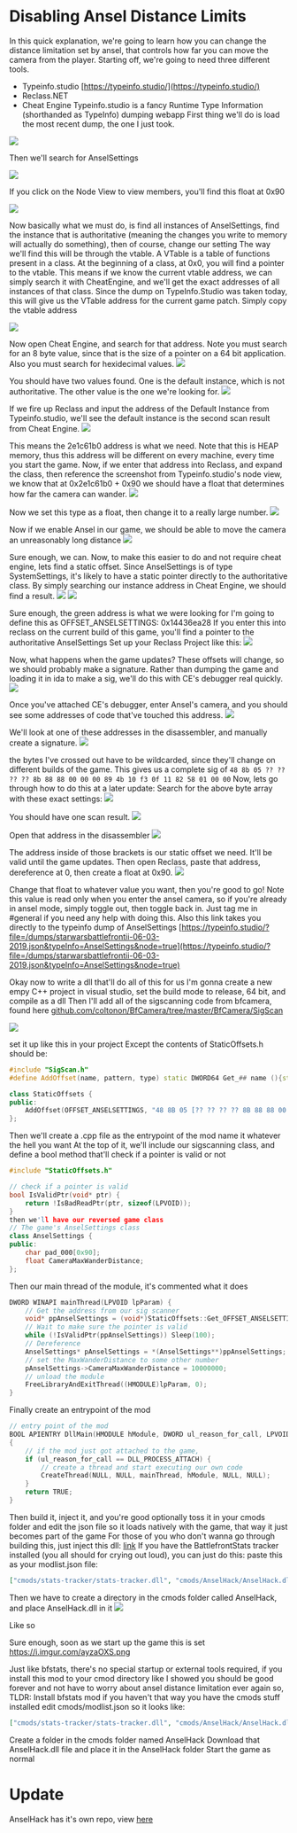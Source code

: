 # Disabling Ansel Distance Limits

In this quick explanation, we're going to learn how you can change the distance limitation set by ansel, that controls how far you can move the camera from the player.
Starting off, we're going to need three different tools.
* Typeinfo.studio [https://typeinfo.studio/](https://typeinfo.studio/)
* Reclass.NET
* Cheat Engine
Typeinfo.studio is a fancy Runtime Type Information (shorthanded as TypeInfo) dumping webapp
First thing we'll do is load the most recent dump, the one I just took.

![](https://i.imgur.com/Pn3WPfv.png)

Then we'll search for AnselSettings

![](https://i.imgur.com/QdIxvUv.png)

If you click on the Node View to view members, you'll find this float at 0x90 

![](https://i.imgur.com/MrMJQU2.png)

Now basically what we must do, is find all instances of AnselSettings, find the instance that is authoritative (meaning the changes you write to memory will actually do something), then of course, change our setting
The way we'll find this will be through the vtable.  A VTable is a table of functions present in a class.  At the beginning of a class, at 0x0, you will find a pointer to the vtable.  This means if we know the current vtable address, we can simply search it with CheatEngine, and we'll get the exact addresses of all instances of that class.  Since the dump on TypeInfo.Studio was taken today, this will give us the VTable address for the current game patch.
Simply copy the vtable address

![](https://i.imgur.com/L0LCJ06.png)

Now open Cheat Engine, and search for that address.  Note you must search for an 8 byte value, since that is the size of a pointer on a 64 bit application.  Also you must search for hexidecimal values.
![](https://i.imgur.com/JfaiptV.png)

You should have two values found.  One is the default instance, which is not authoritative.  The other value is the one we're looking for. 
![](https://i.imgur.com/LgdRqhb.png)

If we fire up Reclass and input the address of the Default Instance from Typeinfo.studio, we'll see the default instance is the second scan result from Cheat Engine. 
![](https://i.imgur.com/WjkGDOX.png)

This means the 2e1c61b0 address is what we need.  Note that this is HEAP memory, thus this address will be different on every machine, every time you start the game.
Now, if we enter that address into Reclass, and expand the class, then reference the screenshot from Typeinfo.studio's node view, we know that at 0x2e1c61b0 + 0x90 we should have a float that determines how far the camera can wander. 
![](https://i.imgur.com/P4jLBdk.png)

Now we set this type as a float, then change it to a really large number.
![](https://i.imgur.com/XFcG3Fa.png)

Now if we enable Ansel in our game, we should be able to move the camera an unreasonably long distance
![](https://i.imgur.com/eG3jKRU.jpg)

Sure enough, we can.
Now, to make this easier to do and not require cheat engine, lets find a static offset.
Since AnselSettings is of type SystemSettings, it's likely to have a static pointer directly to the authoritative class.  By simply searching our instance address in Cheat Engine, we should find a result.
![](https://i.imgur.com/Zqt5NVy.png)
![](https://i.imgur.com/OKMTUh2.png)

Sure enough, the green address is what we were looking for
I'm going to define this as OFFSET_ANSELSETTINGS: 0x14436ea28
If you enter this into reclass on the current build of this game, you'll find a pointer to the authoritative AnselSettings
Set up your Reclass Project like this: 
![](https://i.imgur.com/IkmswUx.png)

Now, what happens when the game updates?  These offsets will change, so we should probably make a signature.
Rather than dumping the game and loading it in ida to make a sig, we'll do this with CE's debugger real quickly.
![](https://i.imgur.com/XE1LOGY.png)

Once you've attached CE's debugger, enter Ansel's camera, and you should see some addresses of code that've touched this address. 
![](https://i.imgur.com/hG47DMH.png)

We'll look at one of these addresses in the disassembler, and manually create a signature.
![](https://i.imgur.com/9h9umxH.png)

the bytes I've crossed out have to be wildcarded, since they'll change on different builds of the game.
This gives us a complete sig of 
```48 8b 05 ?? ?? ?? ?? 8b 88 88 00 00 00 89 4b 10 f3 0f 11 82 58 01 00 00```
Now, lets go through how to do this at a later update:
Search for the above byte array with these exact settings: 
![](https://i.imgur.com/M8QeLWR.png)

You should have one scan result.
![](https://i.imgur.com/1zOs5VT.png)

Open that address in the disassembler
![](https://i.imgur.com/bVK5HGC.png)

The address inside of those brackets is our static offset we need. It'll be valid until the game updates.
Then open Reclass, paste that address, dereference at 0, then create a float at 0x90. 
![](https://i.imgur.com/d4oOrTY.png)

Change that float to whatever value you want, then you're good to go!
Note this value is read only when you enter the ansel camera, so if you're already in ansel mode, simply toggle out, then toggle back in.
Just tag me in #general if you need any help with doing this.
Also this link takes you directly to the typeinfo dump of AnselSettings [https://typeinfo.studio/?file=/dumps/starwarsbattlefrontii-06-03-2019.json&typeInfo=AnselSettings&node=true](https://typeinfo.studio/?file=/dumps/starwarsbattlefrontii-06-03-2019.json&typeInfo=AnselSettings&node=true)

Okay now to write a dll that'll do all of this for us
I'm gonna create a new empy C++ project in visual studio, set the build mode to release, 64 bit, and compile as a dll
Then I'll add all of the sigscanning code from bfcamera, found here [github.com/coltonon/BfCamera/tree/master/BfCamera/SigScan](https://github.com/coltonon/BfCamera/tree/master/BfCamera/SigScan)

![](https://i.imgur.com/hzmgryw.png)

set it up like this in your project
Except the contents of StaticOffsets.h should be:

```cpp
#include "SigScan.h"
#define AddOffset(name, pattern, type) static DWORD64 Get_## name (){static DWORD64 name = NULL; if (name != NULL) return name; return name=(DWORD64)PatternScanner::FindPattern({pattern, type});} 

class StaticOffsets {
public:
    AddOffset(OFFSET_ANSELSETTINGS, "48 8B 05 [?? ?? ?? ?? 8B 88 88 00 00 00 89 4B 10 F3 0F 11 82 58 01 00 00", PatternType::RelativePointer)
};
```
Then we'll create a .cpp file as the entrypoint of the mod
name it whatever the hell you want
At the top of it, we'll include our sigscanning class, and define a bool method that'll check if a pointer is valid or not
```cpp
#include "StaticOffsets.h"

// check if a pointer is valid
bool IsValidPtr(void* ptr) {
    return !IsBadReadPtr(ptr, sizeof(LPVOID));
}
then we'll have our reversed game class 
// The game's AnselSettings class
class AnselSettings {
public:
    char pad_000[0x90];
    float CameraMaxWanderDistance;
};
```
Then our main thread of the module, it's commented what it does
```cpp
DWORD WINAPI mainThread(LPVOID lpParam) {
    // Get the address from our sig scanner
    void* ppAnselSettings = (void*)StaticOffsets::Get_OFFSET_ANSELSETTINGS(); 
    // Wait to make sure the pointer is valid
    while (!IsValidPtr(ppAnselSettings)) Sleep(100);
    // Dereference
    AnselSettings* pAnselSettings = *(AnselSettings**)ppAnselSettings;
    // set the MaxWanderDistance to some other number
    pAnselSettings->CameraMaxWanderDistance = 10000000;
    // unload the module
    FreeLibraryAndExitThread((HMODULE)lpParam, 0);
}
```
Finally create an entrypoint of the mod
```cpp
// entry point of the mod
BOOL APIENTRY DllMain(HMODULE hModule, DWORD ul_reason_for_call, LPVOID lpReserved)
{
    // if the mod just got attached to the game,
    if (ul_reason_for_call == DLL_PROCESS_ATTACH) {
        // create a thread and start executing our own code
        CreateThread(NULL, NULL, mainThread, hModule, NULL, NULL);
    }
    return TRUE;
}
```
Then build it, inject it, and you're good
optionally toss it in your cmods folder and edit the json file so it loads natively with the game, that way it just becomes part of the game
For those of you who don't wanna go through building this, just inject this dll: [link](https://cdn.discordapp.com/attachments/552406643543900161/585136542712987650/AnselHack.dll)
If you have the BattlefrontStats tracker installed (you all should for crying out loud), you can just do this:
paste this as your modlist.json file:
```json
["cmods/stats-tracker/stats-tracker.dll", "cmods/AnselHack/AnselHack.dll"]
```
Then we have to create a directory in the cmods folder called AnselHack, and place AnselHack.dll in it
![](https://i.imgur.com/RwpU5VR.png)

Like so

Sure enough, soon as we start up the game this is set
https://i.imgur.com/ayzaOXS.png

Just like bfstats, there's no special startup or external tools required, if you install this mod to your cmod directory like I showed you should be good forever and not have to worry about ansel distance limitation ever again
so, TLDR:
Install bfstats mod if you haven't that way you have the cmods stuff installed
edit cmods/modlist.json so it looks like: 
```json
["cmods/stats-tracker/stats-tracker.dll", "cmods/AnselHack/AnselHack.dll"]
```

Create a folder in the cmods folder named AnselHack
Download that AnselHack.dll file and place it in the AnselHack folder
Start the game as normal

# Update

AnselHack has it's own repo, view [here](https://github.com/coltonon/anselhack)